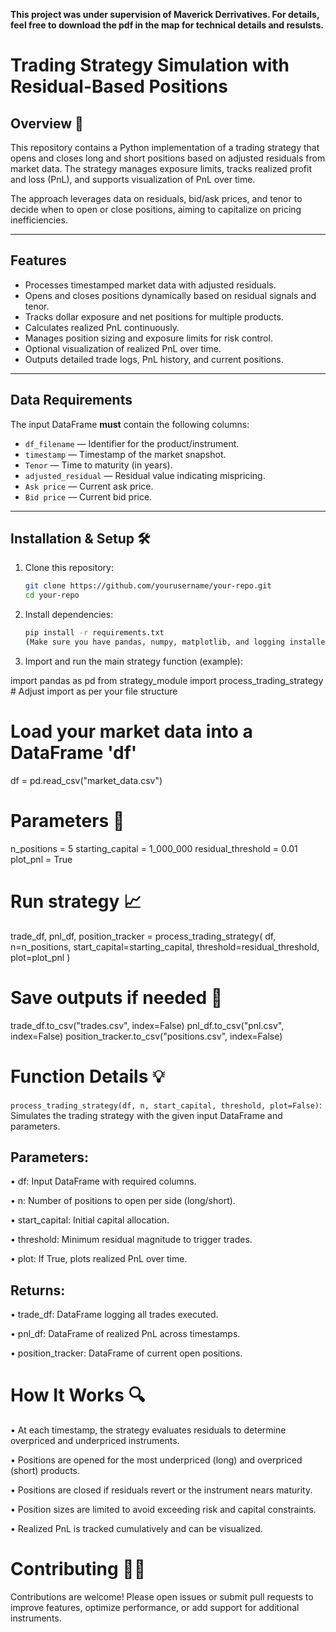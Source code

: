 **This project was under supervision of Maverick Derrivatives. For details, feel free to download the pdf in the map for technical details and resulsts.**


# Trading Strategy Simulation with Residual-Based Positions

## Overview 🚀

This repository contains a Python implementation of a trading strategy that opens and closes long and short positions based on adjusted residuals from market data. The strategy manages exposure limits, tracks realized profit and loss (PnL), and supports visualization of PnL over time.

The approach leverages data on residuals, bid/ask prices, and tenor to decide when to open or close positions, aiming to capitalize on pricing inefficiencies.

---

## Features

- Processes timestamped market data with adjusted residuals.
- Opens and closes positions dynamically based on residual signals and tenor.
- Tracks dollar exposure and net positions for multiple products.
- Calculates realized PnL continuously.
- Manages position sizing and exposure limits for risk control.
- Optional visualization of realized PnL over time.
- Outputs detailed trade logs, PnL history, and current positions.

---

## Data Requirements

The input DataFrame **must** contain the following columns:

- `df_filename` — Identifier for the product/instrument.
- `timestamp` — Timestamp of the market snapshot.
- `Tenor` — Time to maturity (in years).
- `adjusted_residual` — Residual value indicating mispricing.
- `Ask price` — Current ask price.
- `Bid price` — Current bid price.

---

## Installation & Setup 🛠️

1. Clone this repository:
   ```bash
   git clone https://github.com/yourusername/your-repo.git
   cd your-repo
   ```
   
2. Install dependencies:
   ```bash
   pip install -r requirements.txt
   (Make sure you have pandas, numpy, matplotlib, and logging installed.)
   ```

3. Import and run the main strategy function (example):

import pandas as pd
from strategy_module import process_trading_strategy  # Adjust import as per your file structure

# Load your market data into a DataFrame 'df'
df = pd.read_csv("market_data.csv")

# Parameters 🧪
n_positions = 5
starting_capital = 1_000_000
residual_threshold = 0.01
plot_pnl = True

# Run strategy 📈
trade_df, pnl_df, position_tracker = process_trading_strategy(
    df,
    n=n_positions,
    start_capital=starting_capital,
    threshold=residual_threshold,
    plot=plot_pnl
)

# Save outputs if needed 📝
trade_df.to_csv("trades.csv", index=False)
pnl_df.to_csv("pnl.csv", index=False)
position_tracker.to_csv("positions.csv", index=False)

# Function Details 💡
`process_trading_strategy(df, n, start_capital, threshold, plot=False)`:
Simulates the trading strategy with the given input DataFrame and parameters.

## Parameters: 
• df: Input DataFrame with required columns.

• n: Number of positions to open per side (long/short).

• start_capital: Initial capital allocation.

• threshold: Minimum residual magnitude to trigger trades.

• plot: If True, plots realized PnL over time.

## Returns: 

• trade_df: DataFrame logging all trades executed.

• pnl_df: DataFrame of realized PnL across timestamps.

• position_tracker: DataFrame of current open positions.

# How It Works 🔍

• At each timestamp, the strategy evaluates residuals to determine overpriced and underpriced instruments.

• Positions are opened for the most underpriced (long) and overpriced (short) products.

• Positions are closed if residuals revert or the instrument nears maturity.

• Position sizes are limited to avoid exceeding risk and capital constraints.

• Realized PnL is tracked cumulatively and can be visualized.

# Contributing 🧑‍💻
Contributions are welcome! Please open issues or submit pull requests to improve features, optimize performance, or add support for additional instruments.

